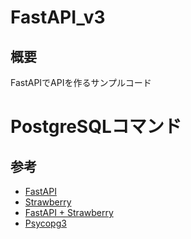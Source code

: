 # FastAPI_v3

## 概要

FastAPIでAPIを作るサンプルコード

# PostgreSQLコマンド


## 参考

- [FastAPI](https://fastapi.tiangolo.com/)
- [Strawberry](https://strawberry.rocks)
- [FastAPI + Strawberry](https://fastapi.tiangolo.com/how-to/graphql/)
- [Psycopg3](https://www.psycopg.org/)
